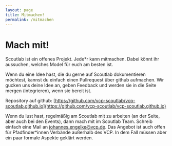 ```yaml
---
layout: page
title: Mitmachen!
permalink: /mitmachen
---
```


# Mach mit!

Scoutlab ist ein offenes Projekt. Jede*r kann mitmachen. Dabei könnt ihr aussuchen, welches Model für euch am besten ist. 

Wenn du eine Idee hast, die du gerne auf Scoutlab dokumentieren möchtest, kannst du einfach einen Pullrequest über github aufmachen. Wir gucken uns deine Idee an, geben Feedback und werden sie in die Seite mergen (integrieren), wenn sie bereit ist.

Repository auf github: [https://github.com/vcp-scoutlab/vcp-scoutlab.github.io](https://github.com/vcp-scoutlab/vcp-scoutlab.github.io)

Wenn du lust hast, regelmäßig am Scoutlab mit zu arbeiten (an der Seite, aber auch bei den Events), dann mach mit im Scoutlab Team. Schreib einfach eine Mail an johannes.engelke@vcp.de. Das Angebot ist auch offen für Pfadfinder*innen Verbände außerhalb des VCP. In dem Fall müssen aber ein paar formale Aspekte geklärt werden.

